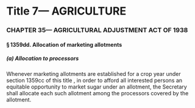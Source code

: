 
# Title 7— AGRICULTURE
### CHAPTER 35— AGRICULTURAL ADJUSTMENT ACT OF 1938
#### § 1359dd. Allocation of marketing allotments
##### (a) Allocation to processors

Whenever marketing allotments are established for a crop year under section 1359cc of this title , in order to afford all interested persons an equitable opportunity to market sugar under an allotment, the Secretary shall allocate each such allotment among the processors covered by the allotment.
